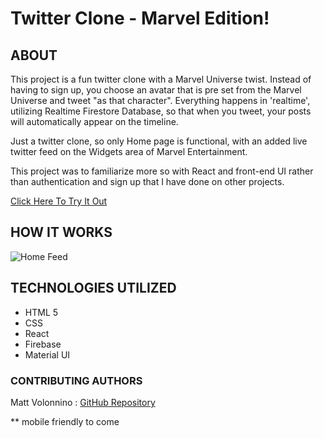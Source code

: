 # Twitter Clone - Marvel Edition!

## ABOUT

This project is a fun twitter clone with a Marvel Universe twist. Instead of having to sign up, you choose an avatar that is pre set from the Marvel Universe and tweet "as that character". Everything happens in 'realtime', utilizing Realtime Firestore Database, so that when you tweet, your posts will automatically appear on the timeline.

Just a twitter clone, so only Home page is functional, with an added live twitter feed on the Widgets area of Marvel Entertainment.

This project was to familiarize more so with React and front-end UI rather than authentication and sign up that I have done on other projects.

[Click Here To Try It Out](https://twitter-clone-8d418.web.app/)

## HOW IT WORKS

![Home Feed](img/marvel-twitter-clone.gif)

## TECHNOLOGIES UTILIZED

- HTML 5
- CSS
- React
- Firebase
- Material UI

### CONTRIBUTING AUTHORS

Matt Volonnino : [GitHub Repository](https://github.com/mvolonnino)

\*\* mobile friendly to come
